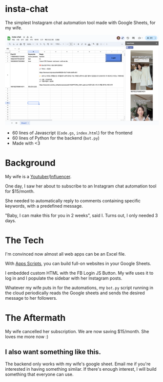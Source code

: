 # insta-chat

The simplest Instagram chat automation tool made with Google Sheets, for my wife.

![screenshot](screenshot.png)

+ 60 lines of Javascript (`Code.gs`, `index.html`) for the frontend
+ 60 lines of Python for the backend (`bot.py`)
+ Made with <3

# Background

My wife is a [Youtuber](https://www.youtube.com/@bambigirltv)/[Influencer](https://www.instagram.com/hi_bambigirl/?hl=en).

One day, I saw her about to subscribe to an Instagram chat automation
tool for $15/month.

She needed to automatically reply to comments containing specific 
keywords, with a predefined message.

"Baby, I can make this for you in 2 weeks", said I. Turns out, I only
needed 3 days.

# The Tech

I'm convinced now almost all web apps can be an Excel file.

With [Apps Scripts](https://developers.google.com/apps-script), 
you can build full-on websites in your Google Sheets.

I embedded custom HTML with the FB Login JS Button. My wife uses it to log in
and I populate the sidebar with her Instagram posts.

Whatever my wife puts in for the automations, my `bot.py` script 
running in the cloud periodically reads the Google sheets and sends
the desired message to her followers.

# The Aftermath

My wife cancelled her subscription. We are now saving $15/month. She loves me more now :) 

## I also want something like this.

The backend only works with my wife's google sheet. Email me if you're interested in having something similar.
If there's enough interest, I will build something that everyone can use.